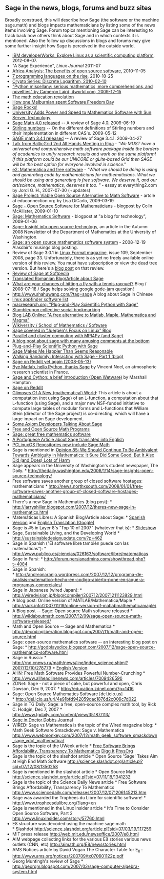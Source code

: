 

## Sage in the news, blogs, forums and buzz sites

Broadly construed, this will describe how Sage (the software or the machine sage.math) and blogs impacts mathematicians by listing some of the news items involving Sage. Forum topics mentioning Sage can be interesting to track back how others think about Sage and in which contexts it is mentioned. Also the follow up discussions in blogs and forums may give some further insight how Sage is perceived in the outside world. 

   * <a class="http" href="http://www.ibm.com/developerworks/linux/library/l-science-compute/index.html">IBM developerWorks: Explore Linux as a scientific computing platform</a>, 2012-08-07. 
   * "A Sage Experience", _Linux Journal_ 2011-07 
   * <a class="http" href="http://www.scidev.net/en/opinions/africa-analysis-the-benefits-of-open-source-software.html">Africa Analysis: The benefits of open source software</a>, 2010-11-05 
   * <a class="http" href="http://www.infoworld.com/d/developer-world/7-programming-languages-the-rise-620">7 programming languages on the rise</a>, 2010-10-25 
   * <a class="http" href="http://www.limited-entropy.com/discrete-log">Crypto Series: Discrete Logarithm, 2010-02-10</a> 
   * <a class="http" href="http://www.itworld.com//development/89304/python-miscellany-serious-mathematics-more-comprehensions-and-novelties">"Python miscellany: serious mathematics, more comprehensions, and novelties" by Cameron Laird, itworld.com, 2009-12-15</a> 
   * <a class="http" href="http://www.smartplanet.com/technology/blog/thinking-tech/the-math-education-revolution/1804/">The math education revolution</a> 
   * <a class="http" href="http://www.itwire.com/content/view/27887/1090/1/0/">How one Melburnian spent Software Freedom Day</a> 
   * <a class="http" href="http://eduard-gamonal.net/?p=85">Sage Rocks!</a> 
   * <a class="http" href="http://www.sun.com/customers/servers/univ_washington.xml">University Adds Power and Speed to Mathematics Software with Sun Server Technology</a> 
   * <a class="http" href="http://www.walkingrandomly.com/?p=1386">Sage Math 4.0 released</a> -- A review of Sage 4.0. 2009-06-19 
   * <a class="http" href="http://amca01.wordpress.com/2009/05/12/stirling-numbers/">Stirling numbers</a> -- On the different definitions of Stirling numbers and their implementation in different CAS's. 2009-05-12 
   * <a class="http" href="http://www.walkingrandomly.com/?p=1124">SAGE math 3.4.1 released</a> -- A review of Sage 3.4.1. 2009-04-27 
   * <a class="http" href="http://salsa-dev.at.tut.by/pub/SAGEforScientificGrid_BG2AHMRiga2009.pdf">Talk from BalticGrid 2nd All Hands Meeting in Riga</a> - _"We MUST have a universal and comprehensive math software package inside the borders of academics to unify research results and work on the same platform!  If this platform could be our UNICORE or gLite-based Grid then  SAGE will be the best option for everyone involved in science."_ 
   * <a class="http" href="http://everything2.com/title/mathematica%20and%20free%20software">e2: Mathematica and free software</a> - _"What we should be doing is using and generating code by mathematicians for mathematicians. What we should be using and generating is free software. We deserve it, and our art/science, mathematics, deserves it too. "_ - essay at everything2.com by Jordi G. H., 2007-07-30 (+updates) 
   * <a class="https" href="https://www.educonnection.org/ecommunity/educonnection/article.page?item_id=40748024">Sage Project: Viable Open Source Alternative to Math Software</a> - artcle at educonnection.org by Lisa DiCarlo, 2009-03-19 
   * <a class="http" href="http://cmcallister.vox.com/library/post/sage---open-source-software-for-mathematicians.html">Sage - Open Source Software for Mathematicians</a> - blogpost by Colin McAllister, 2009-01-10 
   * <a class="http" href="http://vijaybalajithecitizen.blogspot.com/2009/01/sage-mathematics-software.html">Sage: Mathematics Software</a> - blogpost at "a blog for technology", 2009-01-06 
   * <a class="http" href="http://www.math.washington.edu/newsletter/2008/sage.php">Sage: Insight into open source technology</a>, an article in the Autumn 2008 Newsletter of the Department of Mathematics at the University of Washington. 
   * <a class="http" href="http://amca01.wordpress.com/2008/12/19/sage-an-open-source-mathematics-software-system/">Sage: an open source mathematics software system</a> - 2008-12-19 Alasdair's musings blog posting. 
   * Review of Sage 3.0.1 in <a class="http" href="http://www.linuxformat.co.uk">Linux Format magazine</a>, issue 109, September 2008, page 33. Unfortunately, there is as yet no freely available online version of this review. You must have subscription or view the dead tree version. But here's a <a class="http" href="http://mvngu.wordpress.com/2008/10/27/sage-301-reviewed-in-lxf/">blog post</a> on that review. 
   * <a class="http" href="http://www.softpedia.com/reviews/linux/Sage-3-0-2-Review-Review-93004.shtml">Review of Sage at Softpedia</a> 
   * <a class="http" href="http://translate.google.com/translate?hl=en&amp;sl=ro&amp;u=http://incearca.softwareliber.ro/2008/07/21/sage-o-alternativa-viabila-la-matlab-mathematica-co/">Translated Romanian Blog/Article about Sage</a> 
   * <a class="http" href="http://libreamoi.com/index.php/what-are-your-chances-of-hitting-a-fly-with-a-tennis-racquet/">What are your chances of hitting a fly with a tennis racquet?</a> Blog / 2008-07-18 / Sage helps solving    <a class="http" href="http://code.google.com/codejam">google gode-jam</a> question! 
   * <a class="http" href="http://www.shahuwang.com/?tag=sage">http://www.shahuwang.com/?tag=sage</a> A blog about Sage in Chinese 
   * <a class="http" href="http://linuxappfinder.com/package/sage">linux appfinder software list</a> 
   * <a class="http" href="http://www.macresearch.org/plug-and-play-scientific-python-sage">macresearch.org: "Plug-and-Play Scientific Python with Sage"</a> 
   * <a class="http" href="http://www.stumbleupon.com/url/www.sagemath.org/">Stumbleupon collective social bookmarking</a> 
   * <a class="http" href="http://www.labonline.com.au/news/8212-A-free-alternative-to-Matlab-Maple-Mathematica-and-Magma">Blog LAB Online: "A free alternative to Matlab, Maple, Mathematica and Magma"</a> 
   * <a class="http" href="http://en.wikiversity.org/wiki/School_of_Mathematics:Software">Wikiversity / School of Mathematics / Software</a> 
   * <a class="http" href="http://linux.about.com/b/2008/06/27/mathematics-software-sage-version-303-available.htm">Sage covered in "Juergen's Focus on Linux" Blog</a> 
   * <a class="http" href="http://blog.mikael.johanssons.org/archive/2008/05/parallell-and-cluster-mpi4py/">Parallel and cluster computing with MPI4Py (and Sage)</a> 
   * <a class="http" href="http://pozorvlak.livejournal.com/103579.html">A blog post about sage with many amusing comments at the bottom</a> 
   * <a class="http" href="http://www.synbio.org.uk/scientific-computing-news/1136.html">Plug-and-Play Scientific Python with Sage</a> 
   * <a class="http" href="http://www.funjackals.com/blog/?p=274">Sage Makes Me Happier Than Seems Reasonable</a> 
   * <a class="http" href="http://www.walkingrandomly.com/?p=103">Walking Randomly: Interacting with Sage - Part 1 (blog)</a> 
   * <a class="http" href="http://reddit.com/info/6j7ly/comments/">Sage on Reddit yet again (2008-05-13)</a> 
   * <a class="http" href="http://vnoel.wordpress.com/2008/05/03/bye-matlab-hello-python-thanks-sage/">Bye Matlab, hello Python, thanks Sage</a> by Vincent Noel, an atmospheric research scientist in France. 
   * <a class="http" href="http://openwetware.org/wiki/User:Marshall_Hampton/Sage">Sage and Cython: a brief introduction (Open Wetware)</a> by Marshall Hampton 
   * <a class="http" href="http://reddit.com/info/6hvsn/comments/">Sage on Reddit</a> 
   * <a class="http" href="http://www.sciencedaily.com/releases/2008/03/080313124415.htm">Glimpses Of A New (mathematical) World</a>: This article is about a computation (not using Sage) of an L-function, a computation about that L-function (using Sage), and a major new NSF-funded initiative to compute large tables of modular forms and L-functions that William Stein (director of the Sage project) is co-directing, which will have a large impact on Sage development.  
   * <a href="/SageMath_in_the_news/axiomdev">Some Axiom Developers Talking About Sage</a> 
   * <a class="http" href="http://blog.interlinked.org/science/open_source_math_programs.html">Free and Open Source Math Programs</a> 
   * <a class="http" href="http://feedingthesnake.wordpress.com/2008/02/01/sage-great-free-mathematics-software/">Sage: great free mathematics software</a>   
   * <a class="http" href="http://64.233.179.104/translate_c?hl=en&amp;langpair=pt%7Cen&amp;u=http://emersonbrasilgomes.blogspot.com/2008/01/software-para-experimentao-geomtrica-e.html">A Portuguese Article about Sage translated into English</a> 
   * <a class="http" href="http://www.tuxmachines.org/node/23678">PCLinuxOS Repositories now include Sage Math</a> 
   * Sage is mentioned in <a class="http" href="http://www.math.rutgers.edu/~zeilberg/Opinion85.html">Opinion 85: We Should Continue To Be Ambivalent Towards Ambiguity in Mathematics: It Sure Did Some Good, But It Also Did (and Does) Lots of Harm</a> 
   * Sage appears in the University of Washington's student newspaper, The Daily. 
         * <a href="http://thedaily.washington.edu/2008/1/14/sage-insights-open-source-technology/">http://thedaily.washington.edu/2008/1/14/sage-insights-open-source-technology/</a> 
   * Free software saves another group of closed software hostages: mathematicians 
         * <a href="http://news.northxsouth.com/2008/01/01/free-software-saves-another-group-of-closed-software-hostages-mathematicians/">http://news.northxsouth.com/2008/01/01/free-software-saves-another-group-of-closed-software-hostages-mathematicians/</a> 
   * There's a new Sage in Mathematics (blog post): 
         * <a href="http://larryshiller.blogspot.com/2007/12/theres-new-sage-in-mathematics.html">http://larryshiller.blogspot.com/2007/12/theres-new-sage-in-mathematics.html</a> 
   * Matemáticas Libres: A Spanish Blog/Article about Sage: 
         * <a class="http" href="http://territoriolibre.org/index.php/2007/12/26/matematicas-libres/">Spanish Version</a> and <a class="http" href="http://www.google.com/translate?u=http%3A%2F%2Fterritoriolibre.org%2Findex.php%2F2007%2F12%2F26%2Fmatematicas-libres%2F&amp;langpair=es%7Cen&amp;hl=en&amp;ie=UTF8">English Translation (Google)</a> 
   * Sage is #5 in Layer 8's "Top 10 of 2007" (whatever that is): 
         * <a class="http" href="http://www.networkworld.com/slideshows/2007/121807-top-10-layer-8.html?netht=rn_122007&amp;nladname=122007dailynewspmal">Slideshow</a> 
   * Sage, Sustainable Living, and the Developing World 
         * <a href="http://sustainabledesignupdate.com/?p=462">http://sustainabledesignupdate.com/?p=462</a> 
   * Sage in Spanish ("El software libre también puede con las matemáticas"): 
         * <a href="http://www.publico.es/ciencias/026163/software/libre/matematicas">http://www.publico.es/ciencias/026163/software/libre/matematicas</a> 
   * Sage in Farsi: 
         * <a href="http://forum.persianadmins.com/showthread.php?t=4084">http://forum.persianadmins.com/showthread.php?t=4084</a> 
   * Sage in Spanish:  
         * <a href="http://andreanaranjo.wordpress.com/2007/12/12/programa-de-analisis-matematico-hecho-en-codigo-abierto-pone-en-jaque-a-programas-comerciales/">http://andreanaranjo.wordpress.com/2007/12/12/programa-de-analisis-matematico-hecho-en-codigo-abierto-pone-en-jaque-a-programas-comerciales/</a> 
   * Sage in Japanese (wired Japan): 
         * <a href="http://wiredvision.jp/blog/compiler/200712/20071211123829.html">http://wiredvision.jp/blog/compiler/200712/20071211123829.html</a> 
   * A blog post: Online version of MATLAB/Mathematica/Maple 
         * <a href="http://sidk.info/2007/11/19/online-version-of-matlabmathematicamaple/">http://sidk.info/2007/11/19/online-version-of-matlabmathematicamaple/</a> 
   * A Blog post -- Sage: Open source Math software released 
         * <a href="http://wildaboutmath.com/2007/12/09/sage-open-source-math-software-released/">http://wildaboutmath.com/2007/12/09/sage-open-source-math-software-released/</a> 
   * Math and Open Source -- Sage and Mathematica 
         * <a href="http://decodingliberation.blogspot.com/2007/11/math-and-open-source.html">http://decodingliberation.blogspot.com/2007/11/math-and-open-source.html</a> 
   * Sage: open-source mathematics software -- an interesting blog post on Sage: 
         * <a href="http://godplaysdice.blogspot.com/2007/12/sage-open-source-mathematics-software.html">http://godplaysdice.blogspot.com/2007/12/sage-open-source-mathematics-software.html</a> 
   * Sage in Russia: 
         * <a href="http://rnd.cnews.ru/math/news/line/index_science.shtml?2007/12/10/278779">http://rnd.cnews.ru/math/news/line/index_science.shtml?2007/12/10/278779</a> 
                  * <a class="http" href="http://www.google.com/translate?u=http%3A%2F%2Frnd.cnews.ru%2Fmath%2Fnews%2Fline%2Findex_science.shtml%3F2007%2F12%2F10%2F278779&amp;langpair=ru%7Cen&amp;hl=en&amp;ie=UTF8">English Version</a> 
   * AHN: Free Math Software Provides Powerful Number-Crunching 
         * <a href="http://www.allheadlinenews.com/articles/7009426590">http://www.allheadlinenews.com/articles/7009426590</a> 
   * ZDNet: Sage - not a piece of cake, but powerful and open, Chris Dawson, Dec 9, 2007. 
         * <a href="http://education.zdnet.com/?p=1416">http://education.zdnet.com/?p=1416</a> 
   * Sage: Open Source Mathematics Software [del.icio.us]  
         * <a href="http://del.icio.us/url/4e91bfd942059dac1876d2c009c7d022">http://del.icio.us/url/4e91bfd942059dac1876d2c009c7d022</a> 
   * Sage in TG Daily: Sage: a free, open-source complex math tool, by Rick C. Hodgin, Dec 7, 2007 
         * <a href="http://www.tgdaily.com/content/view/35187/113/">http://www.tgdaily.com/content/view/35187/113/</a> 
   * <a class="http" href="http://www.ddj.com/linux-open-source/204702621">Sage in Doctor Dobbs Journal</a> 
   * WIRED: Sage vs Mathematica is the topic of the Wired magazine blog: 
         * Math Geek Software Smackdown: Sage v. Mathematica <a href="http://www.webmonkey.com/2007/12/math_geek_software_smackdown_sage_vdot_mathematica/">http://www.webmonkey.com/2007/12/math_geek_software_smackdown_sage_vdot_mathematica/</a> 
   * Sage is the topic of the UWeek article 
         * <a class="http" href="http://uwnews.org/uweek/uweekarticle.asp?articleID=38415">Free Software Brings Affordability, Transparency To Mathematics</a> <a class="http" href="http://digg.com/software/Free_software_brings_affordability_to_mathematics">Digg It</a> <a class="http" href="http://physorg.com/news116173009.html">PhysOrg</a> 
   * Sage is the topic of the slashdot article 
            * Open Source 'Sage' Takes Aim at High End Math Software <a href="http://science.slashdot.org/article.pl?sid=07/12/08/1350258">http://science.slashdot.org/article.pl?sid=07/12/08/1350258</a> 
   * Sage is mentioned in the slashdot article 
            * Open Source Math <a href="http://science.slashdot.org/article.pl?sid=07/11/18/1341232">http://science.slashdot.org/article.pl?sid=07/11/18/1341232</a> 
   * Sage is the topic of the Science Daily News article 
         * Free Software Brings Affordability, Transparency To Mathematics <a href="http://www.sciencedaily.com/releases/2007/12/071206145213.htm">http://www.sciencedaily.com/releases/2007/12/071206145213.htm</a> 
   * Sage was awarded the Trophees du Libre for scientific software! 
         * <a href="http://www.tropheesdulibre.org/?lang=en">http://www.tropheesdulibre.org/?lang=en</a> 
   * Sage is mentioned in the Linux Insider article 
         * It's Time to Consider Open Source Software, Part 2 <a href="http://www.linuxinsider.com/story/57760.html">http://www.linuxinsider.com/story/57760.html</a> 
   * E8 structure was decoded using the machine sage.math  
         * Slashdot <a href="http://science.slashdot.org/article.pl?sid=07/03/19/117259">http://science.slashdot.org/article.pl?sid=07/03/19/117259</a> 
   * MIT press release <a href="http://web.mit.edu/newsoffice/2007/e8.html">http://web.mit.edu/newsoffice/2007/e8.html</a> 
   * AIM webpage collecting links for the various E8 stories various news outlets (CNN, etc) <a href="http://aimath.org/E8/newsstories.html">http://aimath.org/E8/newsstories.html</a> 
   * AMS Notices article by David Vogan The Character Table for E<sub>8</sub> : <a href="http://www.ams.org/notices/200709/tx070901122p.pdf">http://www.ams.org/notices/200709/tx070901122p.pdf</a> 
   * Georg Muntingh's review of Sage 
         * <a href="http://georgm.blogspot.com/2007/03/sage-computer-algebra-system.html">http://georgm.blogspot.com/2007/03/sage-computer-algebra-system.html</a> 